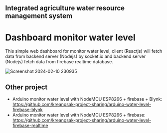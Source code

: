 ## Integrated agriculture water resource management system
# Dashboard monitor water level 

This simple web dashboard for monitor water level, client (Reactjs) will fetch data from backend server (Nodejs) by socket.io and backend server (Nodejs) fetch data from firebase realtime database.


![Screenshot 2024-02-10 230935](https://github.com/Yo445/PlantSiri_-GP-/assets/130509394/0a055c97-d7eb-41b7-85d3-0bfe25c433e5)


## Other project

- Arduino monitor water level with NodeMCU ESP8266 + firebase + Blynk: https://github.com/kreangsak-project-sharing/arduino-water-level-firebase-blynk
- Arduino monitor water level with NodeMCU ESP8266 + firebase: https://github.com/kreangsak-project-sharing/arduino-water-level-firebase-realtime

